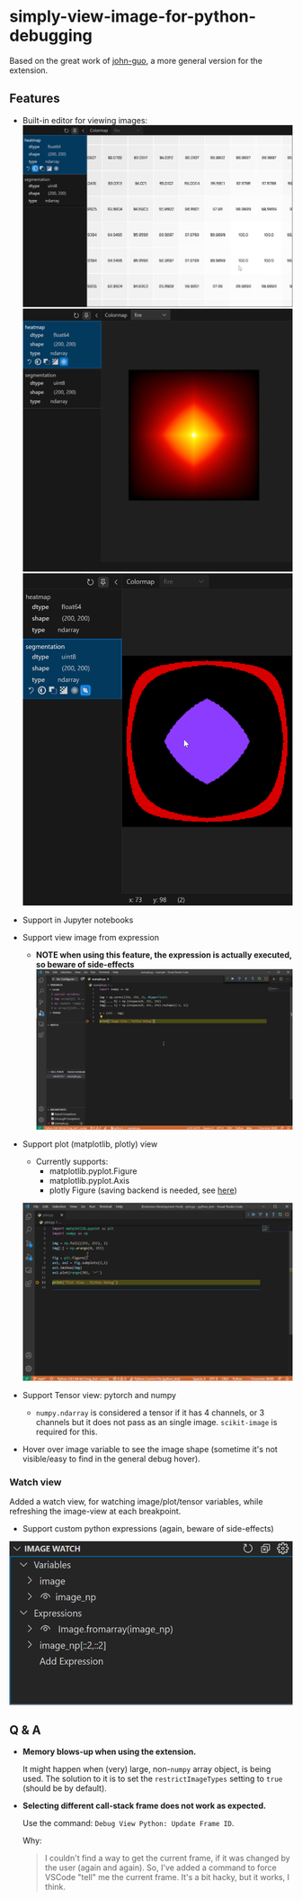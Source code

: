 # simply-view-image-for-python-debugging

Based on the great work of [john-guo](https://github.com/john-guo/simply-view-image-for-python-opencv-debugging), a more general version for the extension.

## Features
* Built-in editor for viewing images:
  ![image-values](https://github.com/elazarcoh/simply-view-image-for-python-debugging/raw/HEAD/readme-assets/values-example.png)
  ![heatmap](https://github.com/elazarcoh/simply-view-image-for-python-debugging/raw/HEAD/readme-assets/heatmap-example.png)
  ![segmentation](https://github.com/elazarcoh/simply-view-image-for-python-debugging/raw/HEAD/readme-assets/segmentation-example.png)

* Support in Jupyter notebooks
* Support view image from expression
  * **NOTE when using this feature, the expression is actually executed, so beware of side-effects**
  ![Expression View](https://github.com/elazarcoh/simply-view-image-for-python-debugging/raw/HEAD/expression-example.gif)
* Support plot (matplotlib, plotly) view
  * Currently supports:
    * matplotlib.pyplot.Figure
    * matplotlib.pyplot.Axis
    * plotly Figure (saving backend is needed, see [here](https://plotly.com/python/static-image-export))
  
  ![Plotting View](https://github.com/elazarcoh/simply-view-image-for-python-debugging/raw/HEAD/pyplot-example.gif)
* Support Tensor view: pytorch and numpy
  * `numpy.ndarray` is considered a tensor if it has 4 channels, or 3 channels but it does not pass as an single image. `scikit-image` is required for this.
* Hover over image variable to see the image shape (sometime it's not visible/easy to find in the general debug hover).

### Watch view

Added a watch view, for watching image/plot/tensor variables, while refreshing the image-view at each breakpoint.

* Support custom python expressions (again, beware of side-effects)

![Watch View](https://github.com/elazarcoh/simply-view-image-for-python-debugging/raw/HEAD/watch-view.png)

## Q & A

* **Memory blows-up when using the extension.**

  It might happen when (very) large, non-`numpy` array object, is being used.
  The solution to it is to set the `restrictImageTypes` setting to `true` (should be by default).

* **Selecting different call-stack frame does not work as expected.**
  
  Use the command: `Debug View Python: Update Frame ID`.

  Why:
  > I couldn't find a way to get the current frame, if it was changed by the user (again and again).
  > So, I've added a command to force VSCode "tell" me the current frame.
  > It's a bit hacky, but it works, I think.
